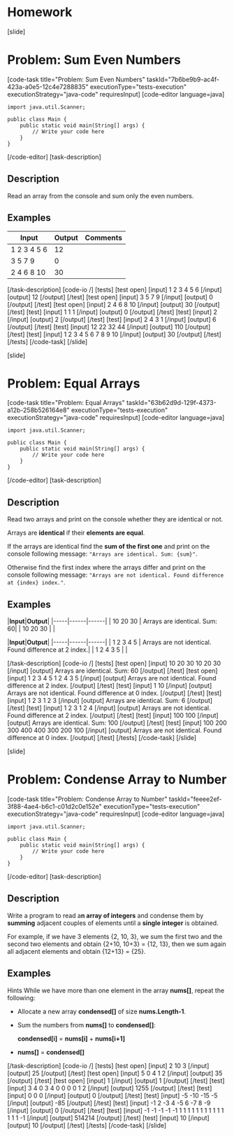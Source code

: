 # Homework

[slide]
# Problem: Sum Even Numbers
[code-task title="Problem: Sum Even Numbers" taskId="7b6be9b9-ac4f-423a-a0e5-12c4e7288835" executionType="tests-execution" executionStrategy="java-code" requiresInput]
[code-editor language=java]
```
import java.util.Scanner;

public class Main {
    public static void main(String[] args) {
        // Write your code here
    }
}
```
[/code-editor]
[task-description]
## Description
Read an array from the console and sum only the even numbers.

## Examples
|**Input**|**Output**|**Comments**|
|-----|------|------|
| 1 2 3 4 5 6 | 12|
| 3 5 7 9 | 0 |
| 2 4 6 8 10 | 30|

[/task-description]
[code-io /]
[tests]
[test open]
[input]
1 2 3 4 5 6
[/input]
[output]
12
[/output]
[/test]
[test open]
[input]
3 5 7 9
[/input]
[output]
0
[/output]
[/test]
[test open]
[input]
2 4 6 8 10
[/input]
[output]
30
[/output]
[/test]
[test]
[input]
1 1 1
[/input]
[output]
0
[/output]
[/test]
[test]
[input]
2
[/input]
[output]
2
[/output]
[/test]
[test]
[input]
2 4 3 1
[/input]
[output]
6
[/output]
[/test]
[test]
[input]
12 22 32 44
[/input]
[output]
110
[/output]
[/test]
[test]
[input]
1 2 3 4 5 6 7 8 9 10
[/input]
[output]
30
[/output]
[/test]
[/tests]
[/code-task]
[/slide]

[slide]
# Problem: Equal Arrays
[code-task title="Problem: Equal Arrays" taskId="63b62d9d-129f-4373-a12b-258b526164e8" executionType="tests-execution" executionStrategy="java-code" requiresInput]
[code-editor language=java]
```
import java.util.Scanner;

public class Main {
    public static void main(String[] args) {
        // Write your code here
    }
}
```
[/code-editor]
[task-description]
## Description
Read two arrays and print on the console whether they are identical or not.

Arrays are **identical** if their **elements are equal**.

If the arrays are identical find the **sum of the first one** and print on the console following message: 
`"Arrays are identical. Sum: {sum}"`.

Otherwise find the first index where the arrays differ and print on the console following message: 
`"Arrays are not identical. Found difference at {index} index."`.



## Examples
|**Input**|**Output**|
|-----|------|------|
| 10 20 30 | Arrays are identical. Sum: 60|
| 10 20 30 | |

|**Input**|**Output**|
|-----|------|------|
| 1 2 3 4 5 | Arrays are not identical. Found difference at 2 index.|
| 1 2 4 3 5 | |



[/task-description]
[code-io /]
[tests]
[test open]
[input]
10 20 30
10 20 30
[/input]
[output]
Arrays are identical. Sum: 60
[/output]
[/test]
[test open]
[input]
1 2 3 4 5
1 2 4 3 5
[/input]
[output]
Arrays are not identical. Found difference at 2 index.
[/output]
[/test]
[test]
[input]
1
10
[/input]
[output]
Arrays are not identical. Found difference at 0 index.
[/output]
[/test]
[test]
[input]
1 2 3
1 2 3
[/input]
[output]
Arrays are identical. Sum: 6
[/output]
[/test]
[test]
[input]
1 2 3
1 2 4
[/input]
[output]
Arrays are not identical. Found difference at 2 index.
[/output]
[/test]
[test]
[input]
100
100
[/input]
[output]
Arrays are identical. Sum: 100
[/output]
[/test]
[test]
[input]
100 200 300 400
400 300 200 100
[/input]
[output]
Arrays are not identical. Found difference at 0 index.
[/output]
[/test]
[/tests]
[/code-task]
[/slide]

[slide]
# Problem: Condense Array to Number
[code-task title="Problem: Condense Array to Number" taskId="feeee2ef-3f88-4ae4-b6c1-c01d2c0e152e" executionType="tests-execution" executionStrategy="java-code" requiresInput]
[code-editor language=java]
```
import java.util.Scanner;

public class Main {
    public static void main(String[] args) {
        // Write your code here
    }
}
```
[/code-editor]
[task-description]
## Description
Write a program to read a**n array of integers** and condense them by **summing** adjacent couples of elements until a **single integer** is obtained.

For example, if we have 3 elements \{2, 10, 3\}, we sum the first two and the second two elements and obtain \{2+10, 10+3\} = \{12, 13\}, then we sum again all adjacent elements and obtain \{12+13\} = \{25\}.

## Examples


Hints
While we have more than one element in the array **nums[]**, repeat the following:

*	Allocate a new array **condensed\[\]** of size **nums.Length-1**.
*	Sum the numbers from **nums\[\]** to **condensed\[\]**:

	**condensed\[i\]** = **nums\[i\]** + **nums\[i+1\]**
*	**nums\[\]** = **condensed\[\]**

[/task-description]
[code-io /]
[tests]
[test open]
[input]
2 10 3
[/input]
[output]
25
[/output]
[/test]
[test open]
[input]
5 0 4 1 2
[/input]
[output]
35
[/output]
[/test]
[test open]
[input]
1
[/input]
[output]
1
[/output]
[/test]
[test]
[input]
3 4 0 3 4 0 0 0 0 1 2
[/input]
[output]
1255
[/output]
[/test]
[test]
[input]
0 0 0
[/input]
[output]
0
[/output]
[/test]
[test]
[input]
-5 -10 -15 -5
[/input]
[output]
-85
[/output]
[/test]
[test]
[input]
-1 2 -3 4 -5 6 -7 8 -9
[/input]
[output]
0
[/output]
[/test]
[test]
[input]
-1 -1 -1 -1 -1 1 1 1 1 1 1 1 1 1 1 1 1 1 1 -1
[/input]
[output]
514214
[/output]
[/test]
[test]
[input]
10
[/input]
[output]
10
[/output]
[/test]
[/tests]
[/code-task]
[/slide]